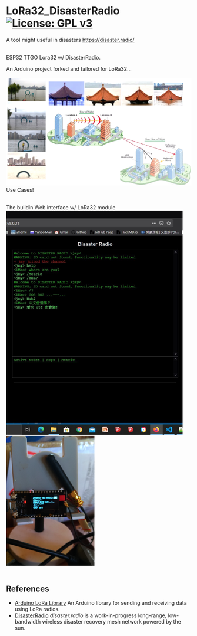 # LoRa32_DisasterRadio [![License: GPL v3](https://img.shields.io/badge/License-GPLv3-blue.svg)](https://www.gnu.org/licenses/gpl-3.0)<br>
A tool might useful in disasters https://disaster.radio/ <br><br>

ESP32 TTGO Lora32 w/ DisasterRadio.


An Arduino project forked and tailored for LoRa32...
<br><br>
<img src="pictures/LoRaUseCases20200715.png" width=800/>
Use Cases!
<br><br>

The buildin Web interface w/ LoRa32 module <br>
<img src="pictures/DSweb0716.jpg" width=480/> &nbsp;&nbsp;&nbsp;<img src="pictures/LoRa32_0715.png" width=240/>
<br><br>

## References
  - [Arduino LoRa Library](https://github.com/sandeepmistry/arduino-LoRa) An Arduino library for sending and receiving data using LoRa radios.
  - [DisasterRadio](https://github.com/sudomesh/disaster-radio) _disaster.radio_ is a work-in-progress long-range, low-bandwidth wireless disaster recovery mesh network powered by the sun.
